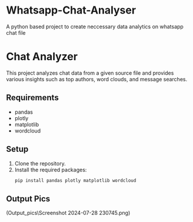 # Whatsapp-Chat-Analyser
A python based project to create neccessary data analytics on whatsapp chat file

# Chat Analyzer

This project analyzes chat data from a given source file and provides various insights such as top authors, word clouds, and message searches.

## Requirements

- pandas
- plotly
- matplotlib
- wordcloud

## Setup

1. Clone the repository.
2. Install the required packages:
   ```bash
   pip install pandas plotly matplotlib wordcloud
## Output Pics
(Output_pics\Screenshot 2024-07-28 230745.png)
